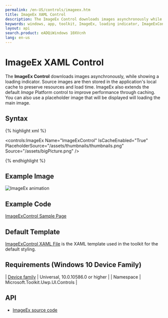 ```yaml
---
permalink: /en-US/controls/imageex.htm
title: ImageEx XAML Control
description: The ImageEx Control downloads images asynchronously while showing a loading indicator
keywords: windows, app, toolkit, ImageEx, loading indicator, ImageExControl, UWP
layout: api
search.product: eADQiWindows 10XVcnh
lang: en-us
---
```


# ImageEx XAML Control

The **ImageEx Control** downloads images asynchronously, while showing a loading indicator. Source images are then stored in the application's local cache to preserve resources and load time. ImageEx also extends the default *Image* Platform control to improve performance through caching. 
You can also use a placeholder image that will be displayed will loading the main image.
 
## Syntax

{% highlight xml %}

<controls:ImageEx Name="ImageExControl"
	IsCacheEnabled="True"
	PlaceholderSource="/assets/thumbnails/thumbnails.png"
	Source="/assets/bigPicture.png"
/> 

{% endhighlight %}

## Example Image

![ImageEx animation]({{site.baseurl}}/resources/images/Controls-ImageEx.gif "ImageEx")

## Example Code

[ImageExControl Sample Page](https://github.com/Microsoft/UWPCommunityToolkit/tree/master/Microsoft.Toolkit.Uwp.SampleApp/SamplePages/ImageEx)

## Default Template 

[ImageExControl XAML File](https://github.com/Microsoft/UWPCommunityToolkit/tree/master/Microsoft.Toolkit.Uwp.UI.Controls/ImageEx) is the XAML template used in the toolkit for the default styling.

## Requirements (Windows 10 Device Family)

| [Device family](http://go.microsoft.com/fwlink/p/?LinkID=526370) | Universal, 10.0.10586.0 or higher |
| Namespace | Microsoft.Toolkit.Uwp.UI.Controls |

## API

* [ImageEx source code](https://github.com/Microsoft/UWPCommunityToolkit/tree/master/Microsoft.Toolkit.Uwp.UI.Controls/ImageEx)


